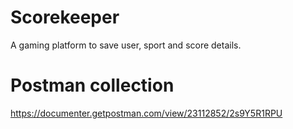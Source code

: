 # Scorekeeper

A gaming platform to save user, sport and score details.

# Postman collection

https://documenter.getpostman.com/view/23112852/2s9Y5R1RPU
